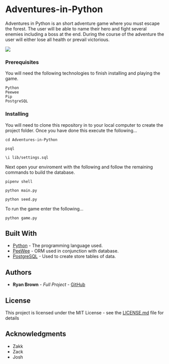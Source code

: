 # Adventures-in-Python

Adventures in Python is an short adventure game where you must escape the forest. 
The user will be able to name their hero and fight several enemies including a boss at the end.
During the course of the adventure the user will either lose all health or prevail victorious.

![](https://i.imgur.com/QwPKzGS.png)

### Prerequisites

You will need the following technologies to finish installing and playing the game.
```
Python
Peewee
Pip
PostgreSQL
```

### Installing

You will need to clone this repository in to your local computer to create the project folder.
Once you have done this execute the following... 
```
cd Adventures-in-Python 
```
```
psql
```
```
\i lib/settings.sql
```

Next open your enviroment with the following and follow the remaining commands to build the database.
```
pipenv shell
```
```
python main.py
```
```
python seed.py
```

To run the game enter the following...
```
python game.py
```

## Built With

* [Python]() - The programming language used.
* [PeeWee]() - ORM used in conjunction with database.
* [PostgreSQL]() - Used to create store tables of data.


## Authors

* **Ryan Brown** - *Full Project* - [GitHub](https://github.com/PurpleBooth)

## License

This project is licensed under the MIT License - see the [LICENSE.md](LICENSE.md) file for details

## Acknowledgments

* Zakk
* Zack
* Josh
